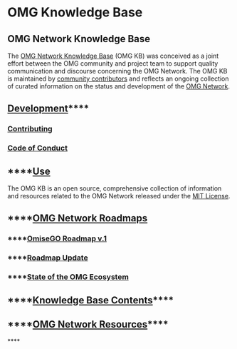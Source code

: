 # OMG Knowledge Base

## OMG Network Knowledge Base

The [OMG Network Knowledge Base](https://kb.buildomg.org) \(OMG KB\) was conceived as a joint effort between the OMG community and project team to support quality communication and discourse concerning the OMG Network. The OMG KB is maintained by [community contributors](https://github.com/buildOMG/kb/issues) and reflects an ongoing collection of curated information on the status and development of the [OMG Network](https://omisego.network/).

## [**Development**](https://kb.buildomg.org/kb/development)\*\*\*\*

### [Contributing](https://kb.buildomg.org/kb/development/contributing)

### [Code of Conduct](https://kb.buildomg.org/kb/development/code-of-conduct)

## \*\*\*\*[**Use**](https://kb.buildomg.org/use)

The OMG KB is an open source, comprehensive collection of information and resources related to the OMG Network released under the [MIT License](https://kb.buildomg.org/use).

## \*\*\*\*[**OMG Network Roadmaps**](https://kb.buildomg.org/roadmaps)

### \*\*\*\*[**OmiseGO Roadmap v.1**](https://kb.buildomg.org/roadmaps/omisego-roadmap-v.1)

### \*\*\*\*[**Roadmap Update**](https://kb.buildomg.org/roadmaps/roadmap-update)

### \*\*\*\*[**State of the OMG Ecosystem**](https://kb.buildomg.org/roadmaps/state-of-the-omg-ecosystem)

## \*\*\*\*[**Knowledge Base Contents**](https://kb.buildomg.org/kb)\*\*\*\*

## \*\*\*\*[**OMG Network Resources**](https://kb.buildomg.org/resources)\*\*\*\*

\*\*\*\*

